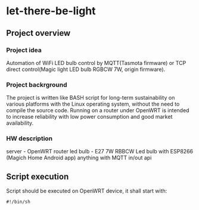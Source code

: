 # let-there-be-light
## Project overview
### Project idea

Automation of WiFi LED bulb control by MQTT(Tasmota firmware) or TCP direct control(Magic light LED bulb RGBCW 7W, origin firmware). 

### Project backrground

The project is written like BASH script for long-term sustainability on various platforms with the Linux operating system, without the need to compile the source code. Running on a router under OpenWRT is intended to increase reliability with low power consumption and good market availability.

### HW description

server - OpenWRT router
led bulb - E27 7W RBBCW Led bulb with ESP8266 (Magich Home Android app)
anything with MQTT in/out api


## Script execution

Script should be executed on OpenWRT device, it shall start with:

```
#!/bin/sh
```
